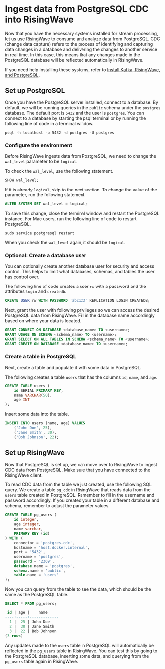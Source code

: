 # Ingest data from PostgreSQL CDC into RisingWave

Now that you have the necessary systems installed for stream processing, let us use RisingWave to consume and analyze data from PostgreSQL. CDC (change data capture) refers to the process of identifying and capturing data changes in a database and delivering the changes to another service in real time. In this case, this means that any changes made in the PostgreSQL database will be reflected automatically in RisingWave.

If you need help installing these systems, refer to [Install Kafka, RisingWave, and PostgreSQL](/get-started/install-kafka-rw-pg.md).

## Set up PostgreSQL

Once you have the PostgreSQL server installed, connect to a database. By default, we will be running queries in the `public` schema under the `postgres` database. The default port is `5432` and the user is `postgres`. You can connect to a database by starting the psql terminal or by running the following line of code in a terminal window.

```terminal
psql -h localhost -p 5432 -d postgres -U postgres
```

### Configure the environment

Before RisingWave ingests data from PostgreSQL, we need to change the `wal_level` parameter to be `logical`.

To check the `wal_level`, use the following statement.

```sql
SHOW wal_level;
```

If it is already `logical`, skip to the next section. To change the value of the parameter, run the following statement.

```sql
ALTER SYSTEM SET wal_level = logical;
```

To save this change, close the terminal window and restart the PostgreSQL instance. For Mac users, run the following line of code to restart PostgreSQL. 

```terminal
sudo service postgresql restart
```

When you check the `wal_level` again, it should be `logical`.

### Optional: Create a database user

You can optionally create another database user for security and access control. This helps to limit what databases, schemas, and tables the user has control over. 

The following line of code creates a user `rw` with a password and the attributes `login` and `createdb`.

```sql
CREATE USER rw WITH PASSWORD 'abc123' REPLICATION LOGIN CREATEDB;
```

Next, grant the user with following privileges so we can access the desired PostgreSQL data from RisingWave. Fill in the database name accordingly based on where your data is located.

```sql
GRANT CONNECT ON DATABASE <database_name> TO <username>;   
GRANT USAGE ON SCHEMA <schema_name> TO <username>;  
GRANT SELECT ON ALL TABLES IN SCHEMA <schema_name> TO <username>; 
GRANT CREATE ON DATABASE <database_name> TO <username>;
```

### Create a table in PostgreSQL

Next, create a table and populate it with some data in PostgreSQL.

The following creates a table `users` that has the columns `id`, `name`, and `age`.

```sql
CREATE TABLE users (
    id SERIAL PRIMARY KEY,
    name VARCHAR(50),
    age INT
);
```

Insert some data into the table.

```sql
INSERT INTO users (name, age) VALUES
    ('John Doe', 25),
    ('Jane Smith', 30),
    ('Bob Johnson', 22);
```

## Set up RisingWave

Now that PostgreSQL is set up, we can move over to RisingWave to ingest CDC data from PostgreSQL. Make sure that you have connected to the RisingWave client.

To read CDC data from the table we just created, use the following SQL query. We create a table `pg_cdc` in RisingWave that reads data from the `users` table created in PostgreSQL. Remember to fill in the username and password accordingly. If you created your table in a different database and schema, remember to adjust the parameter values.

```sql
CREATE TABLE pg_users (
    id integer,
    age integer,
    name varchar,
    PRIMARY KEY (id)
) WITH (
    connector = 'postgres-cdc',
    hostname = 'host.docker.internal',
    port = '5432',
    username = 'postgres',
    password = '2369',
    database.name = 'postgres',
    schema.name = 'public',
    table.name = 'users'
);
```

Now you can query from the table to see the data, which should be the same as the PostgreSQL table.

```sql
SELECT * FROM pg_users;

 id | age |    name     
----+-----+-------------
  1 |  25 | John Doe
  2 |  30 | Jane Smith
  3 |  22 | Bob Johnson
(3 rows)
```

Any updates made to the `users` table in PostgreSQL will automatically be reflected in the `pg_users` table in RisingWave. You can test this by going to the PostgreSQL database, inserting some data, and querying from the `pg_users` table again in RisingWave.